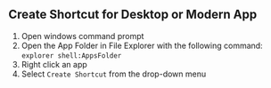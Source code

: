 ## Create Shortcut for Desktop or Modern App
1. Open windows command prompt
2. Open the App Folder in File Explorer with the following command:
  ```explorer shell:AppsFolder```
3. Right click an app
4. Select `Create Shortcut` from the drop-down menu
